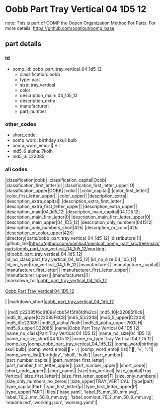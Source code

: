 # Oobb Part Tray Vertical 04 1D5 12  

note: This is part of OOMP the Oopen Organization Method For Parts. For more details: https://github.com/oomlout/oomp_base

##  part details





### id
* oomp_id: oobb_part_tray_vertical_04_1d5_12
  * classification: oobb
  * type: part
  * size: tray_vertical
  * color: 
  * description_main: 04_1d5_12
  * description_extra: 
  * manufacturer: 
  * part_number: 

### other_codes
* short_code: 
* oomp_word: birthday skull bulb
* oomp_word_emoji :birthday: :skull: :bulb:
* md5_6_alpha: 7kolh
* md5_6: c22085

### all codes 
|classification|oobb|
|classification_capital|Oobb|
|classification_first_letter|o|
|classification_first_letter_upper|O|
|classification_upper|OOBB|
|color||
|color_capital||
|color_first_letter||
|color_first_letter_upper||
|color_upper||
|description_extra||
|description_extra_capital||
|description_extra_first_letter||
|description_extra_first_letter_upper||
|description_extra_upper||
|description_main|04_1d5_12|
|description_main_capital|04.1D5.12|
|description_main_first_letter|0|
|description_main_first_letter_upper|0|
|description_main_upper|04_1D5_12|
|description_only_numbers|041512|
|description_only_numbers_short|42k|
|description_or_color|42k|
|description_or_color_upper|42K|
|directory|parts/oobb_part_tray_vertical_04_1d5_12|
|distributors|[]|
|github_link|https://github.com/oomlout/oomlout_oomp_part_src/tree/main/parts/oobb_part_tray_vertical_04_1d5_12/working|
|id|oobb_part_tray_vertical_04_1d5_12|
|id_no_class|part_tray_vertical_04_1d5_12|
|id_no_size|04_1d5_12|
|id_no_type|tray_vertical_04_1d5_12|
|manufacturer||
|manufacturer_capital||
|manufacturer_first_letter||
|manufacturer_first_letter_upper||
|manufacturer_upper||
|manufacturers|[]|
|markdown_full|[oobb_part_tray_vertical_04_1d5_12](https://github.com/oomlout/oomlout_oomp_part_src/tree/main/parts/oobb_part_tray_vertical_04_1d5_12/working)<br>[](https://github.com/oomlout/oomlout_oomp_part_src/tree/main/parts/oobb_part_tray_vertical_04_1d5_12/working)<br>[Oobb Part Tray Vertical 04 1D5 12](https://github.com/oomlout/oomlout_oomp_part_src/tree/main/parts/oobb_part_tray_vertical_04_1d5_12/working)<br><br>|
|markdown_short|[oobb_part_tray_vertical_04_1d5_12](https://github.com/oomlout/oomlout_oomp_part_src/tree/main/parts/oobb_part_tray_vertical_04_1d5_12/working)<br><br>|
|md5|c22085f6c8109e1cbb54f5f96fdfe2ca|
|md5_10|c22085f6c8|
|md5_10_upper|C22085F6C8|
|md5_5|c2208|
|md5_5_upper|C2208|
|md5_6|c22085|
|md5_6_alpha|7kolh|
|md5_6_alpha_upper|7KOLH|
|md5_6_upper|C22085|
|name|Oobb Part Tray Vertical 04 1D5 12|
|name_no_class|Part Tray Vertical 04 1D5 12|
|name_no_size|04 1D5 12|
|name_no_size_short|04 1D5 12|
|name_no_type|Tray Vertical 04 1D5 12|
|oomp_key|oomp_oobb_part_tray_vertical_04_1d5_12|
|oomp_word|birthday skull bulb|
|oomp_word_emoji|:birthday: :skull: :bulb:|
|oomp_word_emoji_list|[':birthday:', ':skull:', ':bulb:']|
|oomp_word_list|['birthday', 'skull', 'bulb']|
|part_number||
|part_number_capital||
|part_number_first_letter||
|part_number_first_letter_upper||
|part_number_upper||
|short_code||
|short_code_upper||
|short_name||
|size|tray_vertical|
|size_capital|Tray Vertical|
|size_first_letter|t|
|size_first_letter_upper|T|
|size_only_numbers||
|size_only_numbers_no_zeros||
|size_upper|TRAY_VERTICAL|
|type|part|
|type_capital|Part|
|type_first_letter|p|
|type_first_letter_upper|P|
|type_upper|PART|
|files|['base.yaml', 'label_15_mm_30_mm.svg', 'label_76_2_mm_50_8_mm.svg', 'label_oomlout_76_2_mm_50_8_mm.svg', 'readme.md', 'working.json', 'working.yaml']|
